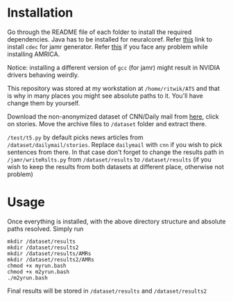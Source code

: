 # Installation

Go through the README file of each folder to install the required dependencies. Java has to be installed for neuralcoref. Refer [this](http://www.cs.cmu.edu/~mdenkows/cdec-realtime.html) link to install `cdec` for jamr generator. Refer [this](https://github.com/pygraphviz/pygraphviz/issues/61#issuecomment-207830568) if you face any problem while installing AMRICA.

Notice: installing a different version of `gcc` (for jamr) might result in NVIDIA drivers behaving weirdly. 

This repository was stored at my workstation at `/home/ritwik/ATS` and that is why in many places you might see absolute paths to it. You'll have change them by yourself.

Download the non-anonymized dataset of CNN/Daily mail from [here](https://cs.nyu.edu/~kcho/DMQA/), click on stories. Move the archive files to `/dataset` folder and extract there.

`/test/t5.py` by default picks news articles from `/dataset/dailymail/stories`.
Replace `dailymail`  with `cnn` if you wish to pick sentences from there. In that case don't forget to change the results path in `/jamr/writeRslts.py` from `/dataset/results` to `/dataset/results` (if you wish to keep the results from both datasets at different place, otherwise not problem) 

# Usage

Once everything is installed, with the above directory structure and absolute paths resolved. Simply run

```
mkdir /dataset/results
mkdir /dataset/results2
mkdir /dataset/results/AMRs
mkdir /dataset/results2/AMRs
chmod +x myrun.bash
chmod +x m2yrun.bash
./m2yrun.bash
```

Final results will be stored in `/dataset/results` and `/dataset/results2`
